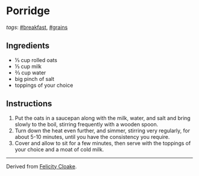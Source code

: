 # Porridge

*tags*: [#breakfast](../tags/breakfast.md), [#grains](../tags/grains.md)

## Ingredients

- ⅓ cup rolled oats
- ⅓ cup milk
- ⅔ cup water
- big pinch of salt
- toppings of your choice

## Instructions

1. Put the oats in a saucepan along with the milk, water, and salt and bring slowly to the boil, stirring frequently with a wooden spoon.
2. Turn down the heat even further, and simmer, stirring very regularly, for about 5-10 minutes, until you have the consistency you require.
3. Cover and allow to sit for a few minutes, then serve with the toppings of your choice and a moat of cold milk.

---

Derived from [Felicity Cloake](https://www.theguardian.com/lifeandstyle/wordofmouth/2011/nov/10/how-to-cook-perfect-porridge).
